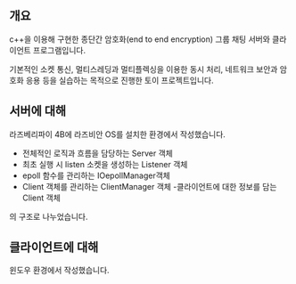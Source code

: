 개요
---------
c++을 이용해 구현한 종단간 암호화(end to end encryption) 그룹 채팅 서버와 클라이언트 프로그램입니다.

기본적인 소켓 통신, 멀티스레딩과 멀티플렉싱을 이용한 동시 처리, 네트워크 보안과 암호화 응용 등을 실습하는 목적으로 진행한 토이 프로젝트입니다.

서버에 대해
--------
라즈베리파이 4B에 라즈비안 OS를 설치한 환경에서 작성했습니다.

- 전체적인 로직과 흐름을 담당하는 Server 객체
- 최초 실행 시 listen 소켓을 생성하는 Listener 객체
- epoll 함수를 관리하는 IOepollManager객체
- Client 객체를 관리하는 ClientManager 객체
-클라이언트에 대한 정보를 담는 Client 객체

의 구조로 나누었습니다.

클라이언트에 대해
------
윈도우 환경에서 작성했습니다.

